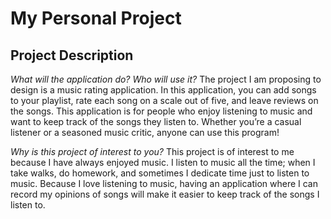 # My Personal Project

## Project Description
*What will the application do? Who will use it?*
The project I am proposing to design is a music rating application. In this application, you can add songs to your playlist, rate each song on a scale out of five, and leave reviews on the songs. This application is for people who enjoy listening to music and want to keep track of the songs they listen to. Whether you’re a casual listener or a seasoned music critic, anyone can use this program!

*Why is this project of interest to you?*
This project is of interest to me because I have always enjoyed music. I listen to music all the time; when I take walks, do homework, and sometimes I dedicate time just to listen to music. Because I love listening to music, having an application where I can record my opinions of songs will make it easier to keep track of the songs I listen to. 